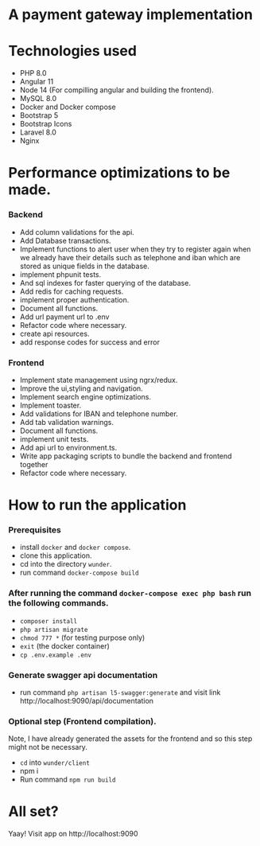 # A payment gateway implementation

# Technologies used

- PHP 8.0
- Angular 11
- Node 14 (For compilling angular and building the frontend).
- MySQL 8.0
- Docker and Docker compose
- Bootstrap 5
- Bootstrap Icons
- Laravel 8.0
- Nginx

# Performance optimizations to be made.

### Backend

- Add column validations for the api.
- Add Database transactions.
- Implement functions to alert user when they try to register again when we already have their details such as telephone and iban which are stored as unique fields in the database.
- implement phpunit tests.
- And sql indexes for faster querying of the database.
- Add redis for caching requests.
- implement proper authentication.
- Document all functions.
- Add url payment url to .env
- Refactor code where necessary.
- create api resources.
- add response codes for success and error

### Frontend

- Implement state management using ngrx/redux.
- Improve the ui,styling and navigation.
- Implement search engine optimizations.
- Implement toaster.
- Add validations for IBAN and telephone number.
- Add tab validation warnings.
- Document all functions.
- implement unit tests.
- Add api url to environment.ts.
- Write app packaging scripts to bundle the backend and frontend together
- Refactor code where necessary.

# How to run the application

### Prerequisites

- install `docker` and `docker compose`.
- clone this application.
- cd into the directory `wunder`.
- run command `docker-compose build`

### After running the command `docker-compose exec php bash` run the following commands.

- `composer install`
- `php artisan migrate`
- `chmod 777 *` (for testing purpose only)
- `exit` (the docker container)
- `cp .env.example .env`

### Generate swagger api documentation

- run command `php artisan l5-swagger:generate` and visit link http://localhost:9090/api/documentation

### Optional step (Frontend compilation).

Note, I have already generated the assets for the frontend and so this step might not be necessary.

- `cd` into `wunder/client`
- npm i
- Run command `npm run build`

# All set?

Yaay! Visit app on http://localhost:9090
